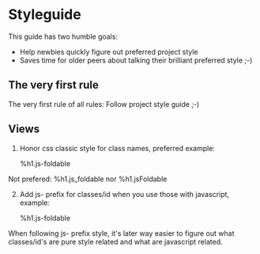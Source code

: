 Styleguide
==========

This guide has two humble goals: 

- Help newbies quickly figure out preferred project style
- Saves time for older peers about talking their brilliant preferred style ;-)


The very first rule
-------------------

The very first rule of all rules: Follow project style guide ;-)


Views
-----

1) Honor css classic style for class names, preferred example:

    %h1.js-foldable

Not prefered: %h1.js_foldable nor %h1.jsFoldable

2) Add js- prefix for classes/id when you use those with javascript, example:
 
    %h1.js-foldable

When following js- prefix style, it's later way easier to figure
out what classes/id's are pure style related and what are javascript related.

